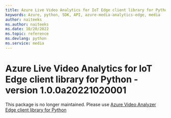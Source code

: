 ```yaml
---
title: Azure Live Video Analytics for IoT Edge client library for Python
keywords: Azure, python, SDK, API, azure-media-analytics-edge, media
author: naiteeks
ms.author: naiteeks
ms.date: 10/20/2022
ms.topic: reference
ms.devlang: python
ms.service: media
---
```

# Azure Live Video Analytics for IoT Edge client library for Python - version 1.0.0a20221020001 


This package is no longer maintained. Please use [Azure Video Analyzer Edge client library for Python](https://pypi.org/project/azure-media-videoanalyzer-edge)

